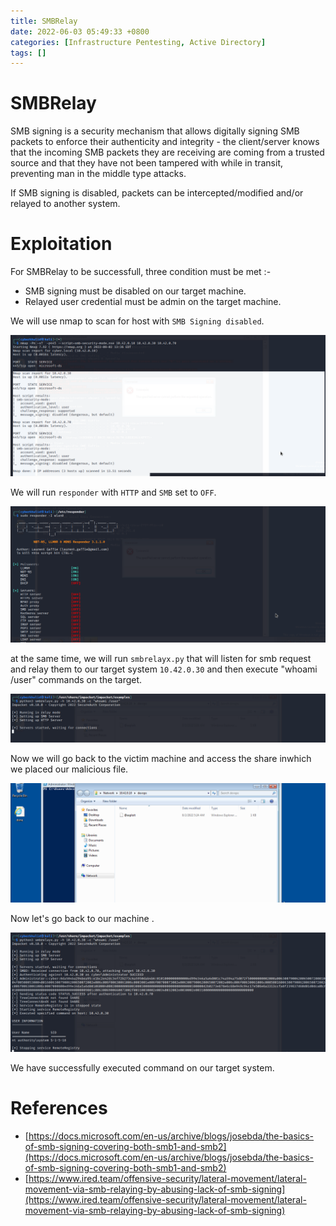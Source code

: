 ```yaml
---
title: SMBRelay
date: 2022-06-03 05:49:33 +0800
categories: [Infrastructure Pentesting, Active Directory]
tags: []  
---
```


# SMBRelay

SMB signing is a security mechanism that allows digitally signing SMB packets to enforce their authenticity and integrity - the client/server knows that the incoming SMB packets they are receiving are coming from a trusted source and that they have not been tampered with while in transit, preventing man in the middle type attacks.

If SMB signing is disabled, packets can be intercepted/modified and/or relayed to another system.

# Exploitation

For SMBRelay to be successfull, three condition must be met :- 

- SMB signing must be disabled on our target machine.
- Relayed user credential must be admin on the target machine.

We will use nmap to scan for host with `SMB Signing disabled`.

![relay](https://raw.githubusercontent.com/cyberkhalid/cyberkhalid.github.io/main/assets/img/ipentest/ntlmrelay1.png)

We will run `responder` with `HTTP` and `SMB` set to `OFF`.

![relay](https://raw.githubusercontent.com/cyberkhalid/cyberkhalid.github.io/main/assets/img/ipentest/ntlmrelay2.png)

at the same time, we will run `smbrelayx.py` that will listen for smb request and relay them to our target system `10.42.0.30` and then execute "whoami /user" commands on the target.

![relay](https://raw.githubusercontent.com/cyberkhalid/cyberkhalid.github.io/main/assets/img/ipentest/smbrelaye2.png)

Now we will go back to the victim machine and access the share inwhich we placed our malicious file.

![relay](https://raw.githubusercontent.com/cyberkhalid/cyberkhalid.github.io/main/assets/img/ipentest/smbrelaye5.png)

Now let's go back to our machine .

![relay](https://raw.githubusercontent.com/cyberkhalid/cyberkhalid.github.io/main/assets/img/ipentest/smbrelaye4.png)

We have successfully executed command on our target system.


# References 

- [https://docs.microsoft.com/en-us/archive/blogs/josebda/the-basics-of-smb-signing-covering-both-smb1-and-smb2](https://docs.microsoft.com/en-us/archive/blogs/josebda/the-basics-of-smb-signing-covering-both-smb1-and-smb2)
- [https://www.ired.team/offensive-security/lateral-movement/lateral-movement-via-smb-relaying-by-abusing-lack-of-smb-signing](https://www.ired.team/offensive-security/lateral-movement/lateral-movement-via-smb-relaying-by-abusing-lack-of-smb-signing)
